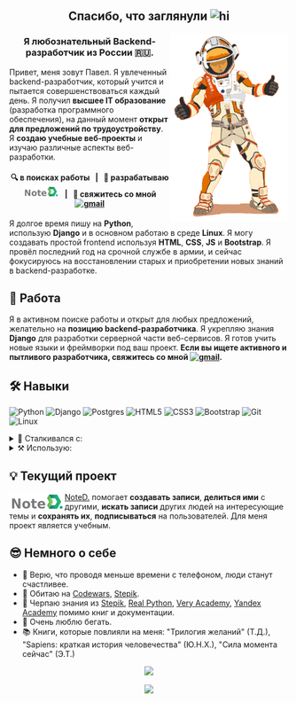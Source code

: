 <!-- <p align="center"><img src="imgs/cover.jpeg" alt="cover" width="700" /></p> -->

<h2 align="center">
  Спасибо, что заглянули <img alt="hi" src="https://raw.githubusercontent.com/aemmadi/aemmadi/master/wave.gif" width="36"/>
</h2>


<img align="right" alt="Mark" src="imgs/WATNEY.png" height="340" />

<h3 align="center">Я любознательный Backend-разработчик из России 🇷🇺.</h3>

Привет, меня зовут Павел. Я увлеченный backend-разработчик, который учится и пытается совершенствоваться каждый день. Я получил **высшее IT образование** (разработка программного обеспечения), на данный момент **открыт для предложений по трудоустройству**. Я **создаю учебные веб-проекты** и изучаю различные аспекты веб-разработки.

<h4 align="center">🔍 в поисках работы &nbsp; | &nbsp; 🌱 разрабатываю <a href="https://github.com/welel/noted" _target="blank"><img alt="noted_logo" src="imgs/noted_logo2.png" width="65"/></a> &nbsp; | &nbsp; 💬 свяжитесь со мной <a href="mailto:pavel.loginov.dev@gmail.com" ><img src="https://img.shields.io/badge/-gmail-informational?style=flat&logo=gmail" alt="gmail"/></a></h4>

Я долгое время пишу на **Python**, использую **Django** и в основном работаю в среде **Linux**. Я могу создавать простой frontend используя **HTML**, **CSS**, **JS** и **Bootstrap**. Я провёл последний год на срочной службе в армии, и сейчас фокусируюсь на восстановлении старых и приобретении новых знаний в backend-разработке.


## 👔 Работа
Я в активном поиске работы и открыт для любых предложений, желательно на **позицию backend-разработчика**. Я укрепляю знания **Django** для разработки серверной части веб-сервисов. Я готов учить новые языки и фреймворки под ваш проект. **Если вы ищете активного и пытливого разработчика, свяжитесь со мной <a href="mailto:pavel.loginov.dev@gmail.com" ><img src="https://img.shields.io/badge/-gmail-informational?style=flat&logo=gmail" alt="gmail"/></a>.**

## 🛠️ Навыки

![Python](https://img.shields.io/badge/python-3670A0?style=for-the-badge&logo=python&logoColor=ffdd54)
![Django](https://img.shields.io/badge/django-%23092E20.svg?style=for-the-badge&logo=django&logoColor=white)
![Postgres](https://img.shields.io/badge/postgres-%23316192.svg?style=for-the-badge&logo=postgresql&logoColor=white)
![HTML5](https://img.shields.io/badge/html5-%23E34F26.svg?style=for-the-badge&logo=html5&logoColor=white)
![CSS3](https://img.shields.io/badge/css3-%231572B6.svg?style=for-the-badge&logo=css3&logoColor=white)
![Bootstrap](https://img.shields.io/badge/bootstrap-%23563D7C.svg?style=for-the-badge&logo=bootstrap&logoColor=white)
![Git](https://img.shields.io/badge/git-%23F05033.svg?style=for-the-badge&logo=git&logoColor=white)
![Linux](https://img.shields.io/badge/Linux-FCC624?style=for-the-badge&logo=linux&logoColor=black)

<details>
  <summary> 🔨 Сталкивался с:</summary>
  </br>
  <img src="https://img.shields.io/badge/nginx-%23009639.svg?style=for-the-badge&logo=nginx&logoColor=white" alt="nginx" />
  <img src="https://img.shields.io/badge/heroku-%23430098.svg?style=for-the-badge&logo=heroku&logoColor=white" alt="Heroku" />
  <img src="https://img.shields.io/badge/gunicorn-%298729.svg?style=for-the-badge&logo=gunicorn&logoColor=white" alt="Gunicorn" />
  <img src="https://img.shields.io/badge/java-%23ED8B00.svg?style=for-the-badge&logo=java&logoColor=white" alt="Java" />
  <img src="https://img.shields.io/badge/TensorFlow-%23FF6F00.svg?style=for-the-badge&logo=TensorFlow&logoColor=white" alt="TensorFlow" />
  <img src="https://img.shields.io/badge/Keras-%23D00000.svg?style=for-the-badge&logo=Keras&logoColor=white" alt="Keras" />
  <img src="https://img.shields.io/badge/Android-3DDC84?style=for-the-badge&logo=android&logoColor=white" alt="Android" />
  <img src="https://img.shields.io/badge/go-%2300ADD8.svg?style=for-the-badge&logo=go&logoColor=white" alt="Go" />
</details>

<details>
  <summary> ⚒️ Использую:</summary>
  </br>
  <img src="https://img.shields.io/badge/jupyter-%23FA0F00.svg?style=for-the-badge&logo=jupyter&logoColor=white" alt="Jupyter Notebook" />
  <img src="https://img.shields.io/badge/Visual%20Studio%20Code-0078d7.svg?style=for-the-badge&logo=visual-studio-code&logoColor=white" alt="Visual Studio Code" />
  <img src="https://img.shields.io/badge/markdown-%23000000.svg?style=for-the-badge&logo=markdown&logoColor=white" alt="Markdown" />
  <img src="https://img.shields.io/badge/Obsidian-%23483699.svg?style=for-the-badge&logo=obsidian&logoColor=white" alt="Obsidian" />
  <img src="https://img.shields.io/badge/Miro-%23F2CA02.svg?style=for-the-badge&logo=miro&logoColor=black" alt="Miro" />
  <img src="https://img.shields.io/badge/colab-%23F46800.svg?style=for-the-badge&logo=googlecolab&logoColor=white" alt="Colab" />
  <img src="https://img.shields.io/badge/adobe%20photoshop-%2331A8FF.svg?style=for-the-badge&logo=adobe%20photoshop&logoColor=white" alt="Adobe Photoshop]" />
</details>


## 💡 Текущий проект

<a href="https://github.com/welel/noted" _target="blank"><img alt="noted_logo" src="imgs/noted_logo2.png" width="100" align="left" /></a>

[NoteD.](https://github.com/welel/noted) помогает **создавать записи**, **делиться ими** с другими, **искать записи** других людей на интересующие темы и **сохранять их**, **подписываться** на пользователей. Для меня проект является учебным.


## 😎 Немного о себе
* 📱 Верю, что проводя меньше времени с телефоном, люди станут счастливее.
* 🚀 Обитаю на [Codewars](https://www.codewars.com/users/-welel-), [Stepik](https://stepik.org/users/45294126).
* 📓 Черпаю знания из [Stepik](https://stepik.org/), [Real Python](https://realpython.com/), [Very Academy](https://www.youtube.com/channel/UC1mxuk7tuQT2D0qTMgKji3w), [Yandex Academy](https://www.youtube.com/c/%D0%90%D0%BA%D0%B0%D0%B4%D0%B5%D0%BC%D0%B8%D1%8F%D0%AF%D0%BD%D0%B4%D0%B5%D0%BA%D1%81%D0%B0/about) помимо книг и документации.
* 🏃 Очень люблю бегать.
* 📚 Книги, которые повлияли на меня: "Трилогия желаний" (Т.Д.), "Sapiens: краткая история человечества" (Ю.Н.Х.), "Сила момента сейчас" (Э.Т.)

<p align="center"><img src="https://github-readme-streak-stats.herokuapp.com/?user=welel" atl="commits_stat" width="350"/></p>

<p align="center"><img src="https://komarev.com/ghpvc/?username=welel&color=orange"></p>
